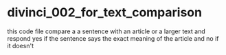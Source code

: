 # divinci_002_for_text_comparison
this code file compare a a sentence with an article or a larger text and respond yes if the sentence says the exact meaning of the article and no if it doesn't
